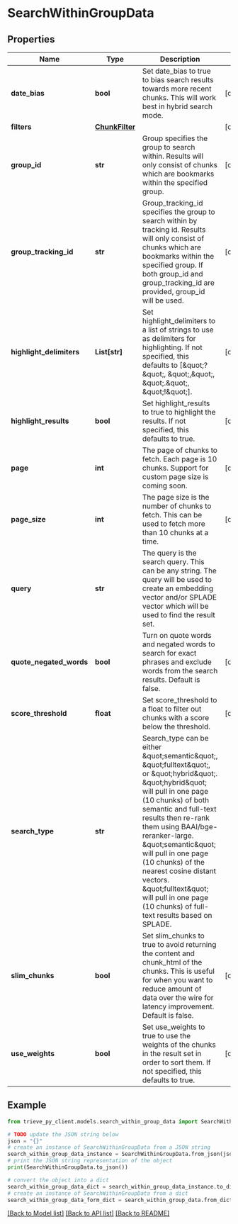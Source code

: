 # SearchWithinGroupData


## Properties

Name | Type | Description | Notes
------------ | ------------- | ------------- | -------------
**date_bias** | **bool** | Set date_bias to true to bias search results towards more recent chunks. This will work best in hybrid search mode. | [optional] 
**filters** | [**ChunkFilter**](ChunkFilter.md) |  | [optional] 
**group_id** | **str** | Group specifies the group to search within. Results will only consist of chunks which are bookmarks within the specified group. | [optional] 
**group_tracking_id** | **str** | Group_tracking_id specifies the group to search within by tracking id. Results will only consist of chunks which are bookmarks within the specified group. If both group_id and group_tracking_id are provided, group_id will be used. | [optional] 
**highlight_delimiters** | **List[str]** | Set highlight_delimiters to a list of strings to use as delimiters for highlighting. If not specified, this defaults to [\&quot;?\&quot;, \&quot;,\&quot;, \&quot;.\&quot;, \&quot;!\&quot;]. | [optional] 
**highlight_results** | **bool** | Set highlight_results to true to highlight the results. If not specified, this defaults to true. | [optional] 
**page** | **int** | The page of chunks to fetch. Each page is 10 chunks. Support for custom page size is coming soon. | [optional] 
**page_size** | **int** | The page size is the number of chunks to fetch. This can be used to fetch more than 10 chunks at a time. | [optional] 
**query** | **str** | The query is the search query. This can be any string. The query will be used to create an embedding vector and/or SPLADE vector which will be used to find the result set. | 
**quote_negated_words** | **bool** | Turn on quote words and negated words to search for exact phrases and exclude words from the search results. Default is false. | [optional] 
**score_threshold** | **float** | Set score_threshold to a float to filter out chunks with a score below the threshold. | [optional] 
**search_type** | **str** | Search_type can be either \&quot;semantic\&quot;, \&quot;fulltext\&quot;, or \&quot;hybrid\&quot;. \&quot;hybrid\&quot; will pull in one page (10 chunks) of both semantic and full-text results then re-rank them using BAAI/bge-reranker-large. \&quot;semantic\&quot; will pull in one page (10 chunks) of the nearest cosine distant vectors. \&quot;fulltext\&quot; will pull in one page (10 chunks) of full-text results based on SPLADE. | 
**slim_chunks** | **bool** | Set slim_chunks to true to avoid returning the content and chunk_html of the chunks. This is useful for when you want to reduce amount of data over the wire for latency improvement. Default is false. | [optional] 
**use_weights** | **bool** | Set use_weights to true to use the weights of the chunks in the result set in order to sort them. If not specified, this defaults to true. | [optional] 

## Example

```python
from trieve_py_client.models.search_within_group_data import SearchWithinGroupData

# TODO update the JSON string below
json = "{}"
# create an instance of SearchWithinGroupData from a JSON string
search_within_group_data_instance = SearchWithinGroupData.from_json(json)
# print the JSON string representation of the object
print(SearchWithinGroupData.to_json())

# convert the object into a dict
search_within_group_data_dict = search_within_group_data_instance.to_dict()
# create an instance of SearchWithinGroupData from a dict
search_within_group_data_form_dict = search_within_group_data.from_dict(search_within_group_data_dict)
```
[[Back to Model list]](../README.md#documentation-for-models) [[Back to API list]](../README.md#documentation-for-api-endpoints) [[Back to README]](../README.md)


